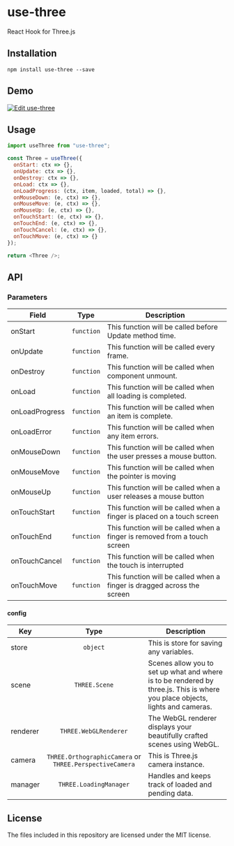 # use-three

React Hook for Three.js

## Installation

```
npm install use-three --save
```

## Demo

[![Edit use-three](https://codesandbox.io/static/img/play-codesandbox.svg)](https://codesandbox.io/s/use-three-duck-demo-u77us)

## Usage

```javascript
import useThree from "use-three";

const Three = useThree({
  onStart: ctx => {},
  onUpdate: ctx => {},
  onDestroy: ctx => {},
  onLoad: ctx => {},
  onLoadProgress: (ctx, item, loaded, total) => {},
  onMouseDown: (e, ctx) => {},
  onMouseMove: (e, ctx) => {},
  onMouseUp: (e, ctx) => {},
  onTouchStart: (e, ctx) => {},
  onTouchEnd: (e, ctx) => {},
  onTouchCancel: (e, ctx) => {},
  onTouchMove: (e, ctx) => {}
});

return <Three />;
```

## API

### Parameters

| Field          |    Type    | Description                                                               |
| -------------- | :--------: | ------------------------------------------------------------------------- |
| onStart        | `function` | This function will be called before Update method time.                   |
| onUpdate       | `function` | This function will be called every frame.                                 |
| onDestroy      | `function` | This function will be called when component unmount.                      |
| onLoad         | `function` | This function will be called when all loading is completed.               |
| onLoadProgress | `function` | This function will be called when an item is complete.                    |
| onLoadError    | `function` | This function will be called when any item errors.                        |
| onMouseDown    | `function` | This function will be called when the user presses a mouse button.        |
| onMouseMove    | `function` | This function will be called when the pointer is moving                   |
| onMouseUp      | `function` | This function will be called when a user releases a mouse button          |
| onTouchStart   | `function` | This function will be called when a finger is placed on a touch screen    |
| onTouchEnd     | `function` | This function will be called when a finger is removed from a touch screen |
| onTouchCancel  | `function` | This function will be called when the touch is interrupted                |
| onTouchMove    | `function` | This function will be called when a finger is dragged across the screen   |

#### config

| Key      |                          Type                           | Description                                                                                                                   |
| -------- | :-----------------------------------------------------: | ----------------------------------------------------------------------------------------------------------------------------- |
| store    |                        `object`                         | This is store for saving any variables.                                                                                       |
| scene    |                      `THREE.Scene`                      | Scenes allow you to set up what and where is to be rendered by three.js. This is where you place objects, lights and cameras. |
| renderer |                  `THREE.WebGLRenderer`                  | The WebGL renderer displays your beautifully crafted scenes using WebGL.                                                      |
| camera   | `THREE.OrthographicCamera` or `THREE.PerspectiveCamera` | This is Three.js camera instance.                                                                                             |
| manager  |                 `THREE.LoadingManager`                  | Handles and keeps track of loaded and pending data.                                                                           |

## License

The files included in this repository are licensed under the MIT license.
